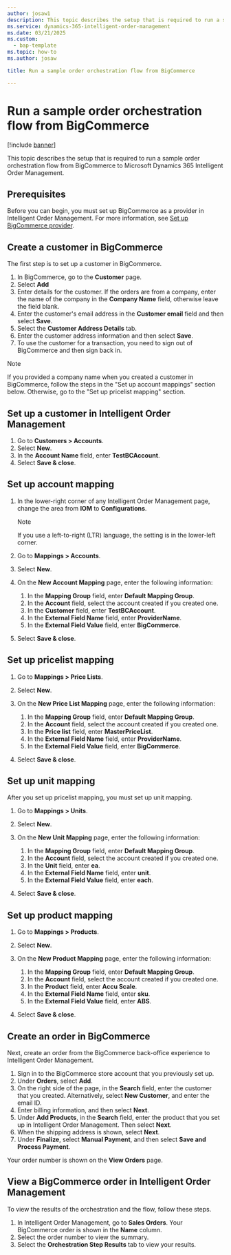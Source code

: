 ```yaml
---
author: josaw1
description: This topic describes the setup that is required to run a sample order orchestration flow from BigCommerce to Microsoft Dynamics 365 Intelligent Order Management.
ms.service: dynamics-365-intelligent-order-management
ms.date: 03/21/2025
ms.custom: 
  - bap-template
ms.topic: how-to
ms.author: josaw

title: Run a sample order orchestration flow from BigCommerce

---
```


# Run a sample order orchestration flow from BigCommerce

[!include [banner](includes/banner.md)]

This topic describes the setup that is required to run a sample order orchestration flow from BigCommerce to Microsoft Dynamics 365 Intelligent Order Management.

## Prerequisites

Before you can begin, you must set up BigCommerce as a provider in Intelligent Order Management. For more information, see [Set up BigCommerce provider](set-up-bigcommerce-provider.md).

## Create a customer in BigCommerce

The first step is to set up a customer in BigCommerce.

1. In BigCommerce, go to the **Customer** page.
2. Select **Add**
3. Enter details for the customer. If the orders are from a company, enter the name of the company in the **Company Name** field, otherwise leave the field blank. 
4. Enter the customer's email address in the **Customer email** field and then select **Save**.
5. Select the **Customer Address Details** tab.
6. Enter the customer address information and then select **Save**.
7. To use the customer for a transaction, you need to sign out of BigCommerce and then sign back in.

> [!NOTE]
> If you provided a company name when you created a customer in BigCommerce, follow the steps in the "Set up account mappings" section below. Otherwise, go to the "Set up pricelist mapping" section.

## Set up a customer in Intelligent Order Management

1. Go to **Customers \> Accounts**.
1. Select **New**.
1. In the **Account Name** field, enter **TestBCAccount**.
1. Select **Save & close**.

## Set up account mapping

1. In the lower-right corner of any Intelligent Order Management page, change the area from **IOM** to **Configurations**.

    > [!NOTE]
    > If you use a left-to-right (LTR) language, the setting is in the lower-left corner.

1. Go to **Mappings \> Accounts**.
1. Select **New**.
1. On the **New Account Mapping** page, enter the following information:

    1. In the **Mapping Group** field, enter **Default Mapping Group**.
    1. In the **Account** field, select the account created if you created one.
    1. In the **Customer** field, enter **TestBCAccount**.
    1. In the **External Field Name** field, enter **ProviderName**.
    1. In the **External Field Value** field, enter **BigCommerce**.

1. Select **Save & close**.

## Set up pricelist mapping

1. Go to **Mappings \> Price Lists**.
1. Select **New**.
1. On the **New Price List Mapping** page, enter the following information:

    1. In the **Mapping Group** field, enter **Default Mapping Group**.
    1. In the **Account** field, select the account created if you created one.
    1. In the **Price list** field, enter **MasterPriceList**.
    1. In the **External Field Name** field, enter **ProviderName**.
    1. In the **External Field Value** field, enter **BigCommerce**.

1. Select **Save & close**.

## Set up unit mapping

After you set up pricelist mapping, you must set up unit mapping.

1. Go to **Mappings \> Units**.
1. Select **New**.
1. On the **New Unit Mapping** page, enter the following information:

    1. In the **Mapping Group** field, enter **Default Mapping Group**.
    1. In the **Account** field, select the account created if you created one.
    1. In the **Unit** field, enter **ea**.
    1. In the **External Field Name** field, enter **unit**.
    1. In the **External Field Value** field, enter **each**.

1. Select **Save & close**.

## Set up product mapping

1. Go to **Mappings \> Products**.
1. Select **New**.
1. On the **New Product Mapping** page, enter the following information:

    1. In the **Mapping Group** field, enter **Default Mapping Group**.
    1. In the **Account** field, select the account created if you created one.
    1. In the **Product** field, enter **Accu Scale**.
    1. In the **External Field Name** field, enter **sku**.
    1. In the **External Field Value** field, enter **ABS**.

1. Select **Save & close**.

## Create an order in BigCommerce

Next, create an order from the BigCommerce back-office experience to Intelligent Order Management.

1. Sign in to the BigCommerce store account that you previously set up.
1. Under **Orders**, select **Add**.
1. On the right side of the page, in the **Search** field, enter the customer that you created. Alternatively, select **New Customer**, and enter the email ID.
1. Enter billing information, and then select **Next**.
1. Under **Add Products**, in the **Search** field, enter the product that you set up in Intelligent Order Management. Then select **Next**.
1. When the shipping address is shown, select **Next**.
1. Under **Finalize**, select **Manual Payment**, and then select **Save and Process Payment**.

Your order number is shown on the **View Orders** page.

## View a BigCommerce order in Intelligent Order Management

To view the results of the orchestration and the flow, follow these steps.

1. In Intelligent Order Management, go to **Sales Orders**. Your BigCommerce order is shown in the **Name** column.
1. Select the order number to view the summary.
1. Select the **Orchestration Step Results** tab to view your results.
